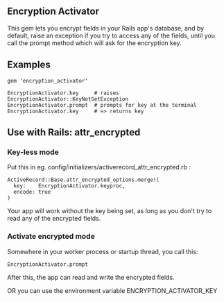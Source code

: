 
## Encryption Activator

This gem lets you encrypt fields in your Rails app's database, and by
default, raise an exception if you try to access any of the fields, until
you call the prompt method which will ask for the encryption key.


## Examples

    gem 'encryption_activator'
    
    EncryptionActivator.key     # raises EncryptionActivator::KeyNotSetException
    EncryptionActivator.prompt  # prompts for key at the terminal
    EncryptionActivator.key     # => returns key

    
## Use with Rails: attr_encrypted

### Key-less mode

Put this in eg. config/initializers/activerecord_attr_encrypted.rb :

    ActiveRecord::Base.attr_encrypted_options.merge!(
      key:    EncryptionActivator.keyproc,
      encode: true
    )

Your app will work without the key being set, as long as you don't try to
read any of the encrypted fields.

### Activate encrypted mode

Somewhere in your worker process or
startup thread, you call this:

    EncryptionActivator.prompt

After this, the app can read and write the encrypted fields.

OR you can use the environment variable ENCRYPTION_ACTIVATOR_KEY
